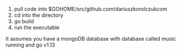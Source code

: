 1. pull code into $GOHOME/src/github.com/dariuszkorolczukcom
2. cd into the directory
3. go build
4. run the executable

It assumes you have a mongoDB  database with database called music running and go v1.13
